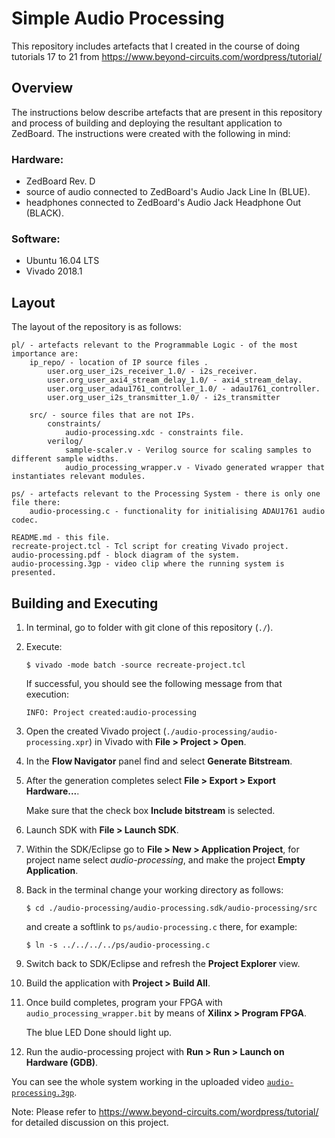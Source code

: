# Simple Audio Processing
This repository includes artefacts that I created in the course of doing tutorials 17 to 21 from https://www.beyond-circuits.com/wordpress/tutorial/

## Overview
The instructions below describe artefacts that are present in this repository and process of building and deploying the resultant application to ZedBoard. The instructions were created with the following in mind:

### Hardware:
- ZedBoard Rev. D
- source of audio connected to ZedBoard's Audio Jack Line In (BLUE).
- headphones connected to ZedBoard's Audio Jack Headphone Out (BLACK).

### Software:
- Ubuntu 16.04 LTS
- Vivado 2018.1

## Layout
The layout of the repository is as follows:

```
pl/ - artefacts relevant to the Programmable Logic - of the most importance are:
    ip_repo/ - location of IP source files .
        user.org_user_i2s_receiver_1.0/ - i2s_receiver.
        user.org_user_axi4_stream_delay_1.0/ - axi4_stream_delay.
        user.org_user_adau1761_controller_1.0/ - adau1761_controller.
        user.org_user_i2s_transmitter_1.0/ - i2s_transmitter

    src/ - source files that are not IPs.
        constraints/
            audio-processing.xdc - constraints file.
        verilog/
            sample-scaler.v - Verilog source for scaling samples to different sample widths.
            audio_processing_wrapper.v - Vivado generated wrapper that instantiates relevant modules.

ps/ - artefacts relevant to the Processing System - there is only one file there:
    audio-processing.c - functionality for initialising ADAU1761 audio codec.

README.md - this file.
recreate-project.tcl - Tcl script for creating Vivado project.
audio-processing.pdf - block diagram of the system.
audio-processing.3gp - video clip where the running system is presented.
```

## Building and Executing

1. In terminal, go to folder with git clone of this repository (`./`).
1. Execute:
    ```
    $ vivado -mode batch -source recreate-project.tcl
    ```
   If successful, you should see the following message from that execution:
     ```
     INFO: Project created:audio-processing
     ```
1. Open the created Vivado project (`./audio-processing/audio-processing.xpr`) in Vivado with **File > Project > Open**.
1. In the **Flow Navigator** panel find and select **Generate Bitstream**.
1. After the generation completes select **File > Export > Export Hardware...**.

    Make sure that the check box **Include bitstream** is selected.
1. Launch SDK with **File > Launch SDK**.
1. Within the SDK/Eclipse go to **File > New > Application Project**, for project name select _audio-processing_, and make the project **Empty Application**.
1. Back in the terminal change your working directory as follows:
    ```
    $ cd ./audio-processing/audio-processing.sdk/audio-processing/src
    ```
   and create a softlink to `ps/audio-processing.c` there, for example:
    ```
    $ ln -s ../../../../ps/audio-processing.c
    ```
1. Switch back to SDK/Eclipse and refresh the **Project Explorer** view.
1. Build the application with **Project > Build All**.
1. Once build completes, program your FPGA with `audio_processing_wrapper.bit` by means of **Xilinx > Program FPGA**.

   The blue LED Done should light up.
1. Run the audio-processing project with **Run > Run > Launch on Hardware (GDB)**.


You can see the whole system working in the uploaded video [`audio-processing.3gp`](https://github.com/zdzislaw-s/audio-processing/blob/master/audio-processing.3gp).

Note: Please refer to https://www.beyond-circuits.com/wordpress/tutorial/ for detailed discussion on this project.
